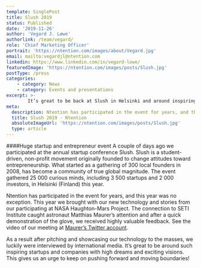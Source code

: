 ```yaml
---
template: SinglePost
title: Slush 2019
status: Published
date: '2019-11-26'
author: 'Vegard J. Løwe'
authorlink: /team/vegard/
role: 'Chief Marketing Officer'
portrait: 'https://ntention.com/images/about/Vegard.jpg'
email: mailto:vegardjl@ntention.com
linkedin: https://www.linkedin.com/in/vegard-lowe/
featuredImage: 'https://ntention.com/images/posts/Slush.jpg'
postType: /press
categories:
    - category: News
    - category: Events and presentations
excerpt: >-
        It’s great to be back at Slush in Helsinki and around inspiring startups and companies with high dreams and exciting visions.
meta:
  description: Ntention has participated in the event for years, and this year was no exception. This year we brought with our new technology and stories from our participating at NASA Haughton-Mars Project. The connection to SETI Institute caught astronaut Matthias Maurer’s attention and after a quick demonstration of the glove, we received highly valuable feedback.
  title: Slush 2019 - Ntention
  absoluteImageUrl: 'https://ntention.com/images/posts/Slush.jpg'
  type: article
---
```

####Huge startup and entrepreneur event
A couple of days ago we participated at the annual startup conference Slush. Slush is a student-driven, non-profit movement originally founded to change attitudes toward entrepreneurship. What started as a gathering of 300 local founders in 2008, has become a community of true global magnitude. The event gathered 25 000 curious minds, including 3 500 startups and 2 000 investors, in Helsinki (Finland) this year.

Ntention has participated in the event for years, and this year was no exception. This year we brought with our new technology and stories from our participating at NASA Haughton-Mars Project. The connection to SETI Institute caught astronaut Matthias Maurer’s attention and after a quick demonstration of the glove, we received highly valuable feedback. See the video of our meeting at [Maurer’s Twitter account](https://twitter.com/Explornaut/status/1197914067748507648?s=20).

As a result after pitching and showcasing our technology to the masses, we luckily were interviewed by international media. It’s great to be around such inspiring startups and companies with high dreams and exciting visions. This gives us an urge to keep on pushing forward and moving boundaries!
